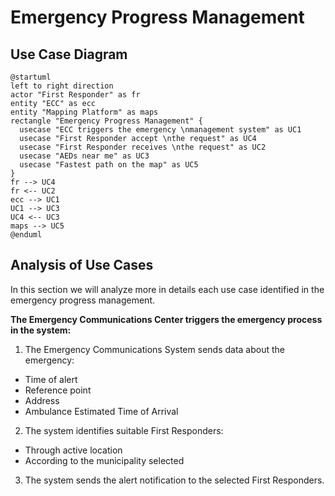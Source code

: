 # Emergency Progress Management

## Use Case Diagram

```plantuml
@startuml
left to right direction
actor "First Responder" as fr
entity "ECC" as ecc
entity "Mapping Platform" as maps
rectangle "Emergency Progress Management" {
  usecase "ECC triggers the emergency \nmanagement system" as UC1
  usecase "First Responder accept \nthe request" as UC4
  usecase "First Responder receives \nthe request" as UC2
  usecase "AEDs near me" as UC3
  usecase "Fastest path on the map" as UC5
}
fr --> UC4
fr <-- UC2
ecc --> UC1
UC1 --> UC3
UC4 <-- UC3
maps --> UC5
@enduml
```

## Analysis of Use Cases

In this section we will analyze more in details each use case identified in the emergency progress management.

**The Emergency Communications Center triggers the emergency process in the system:**

1. The Emergency Communications System sends data about the emergency:
  * Time of alert
  * Reference point
  * Address
  * Ambulance Estimated Time of Arrival
2. The system identifies suitable First Responders:
  - Through active location 
  - According to the municipality selected
3. The system sends the alert notification to the selected First Responders.